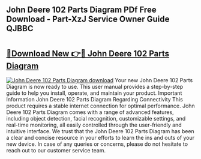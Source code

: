 ## John Deere 102 Parts Diagram PDf Free Download - Part-XzJ Service Owner Guide QJBBC

# <h2><a href="http://dfq6xvk.blite.top/?on=John+Deere+102+Parts+Diagram">🔗Download New 👉🔴 John Deere 102 Parts Diagram</a></h2>

[![John Deere 102 Parts Diagram download](https://i.imgur.com/lujVjoI.png)](http://dfq6xvk.blite.top/?on=John+Deere+102+Parts+Diagram)
Your new John Deere 102 Parts Diagram is now ready to use. This user manual provides a step-by-step guide to help you install, operate, and maintain your product. Important Information John Deere 102 Parts Diagram Regarding Connectivity This product requires a stable internet connection for optimal performance. John Deere 102 Parts Diagram comes with a range of advanced features, including object detection, facial recognition, customizable settings, and real-time monitoring, all easily controlled through the user-friendly and intuitive interface. We trust that the John Deere 102 Parts Diagram has been a clear and concise resource in your efforts to learn the ins and outs of your new device. In case of any queries or concerns, please do not hesitate to reach out to our customer service team.
